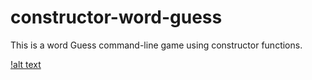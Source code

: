 # constructor-word-guess

This is a word Guess command-line game using constructor functions.

[!alt text](https://raw.githubusercontent.com/Sean-source/constructor-word-guess/master/Working%20image.PNG)




